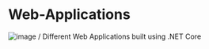 # Web-Applications
![image](https://user-images.githubusercontent.com/68390087/93617283-c6e36c00-f9a3-11ea-8495-3e8ba21113cc.png)
/ Different Web Applications built using .NET Core
